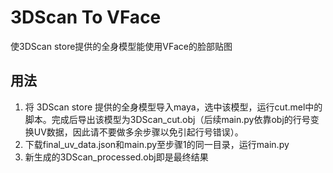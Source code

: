 # 3DScan To VFace

使3DScan store提供的全身模型能使用VFace的脸部贴图

## 用法

1. 将 3DScan store 提供的全身模型导入maya，选中该模型，运行cut.mel中的脚本。完成后导出该模型为3DScan_cut.obj（后续main.py依靠obj的行号变换UV数据，因此请不要做多余步骤以免引起行号错误）。
2. 下载final_uv_data.json和main.py至步骤1的同一目录，运行main.py
3. 新生成的3DScan_processed.obj即是最终结果